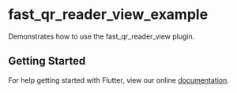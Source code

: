# fast_qr_reader_view_example

Demonstrates how to use the fast_qr_reader_view plugin.

## Getting Started

For help getting started with Flutter, view our online
[documentation](https://flutter.io/).

